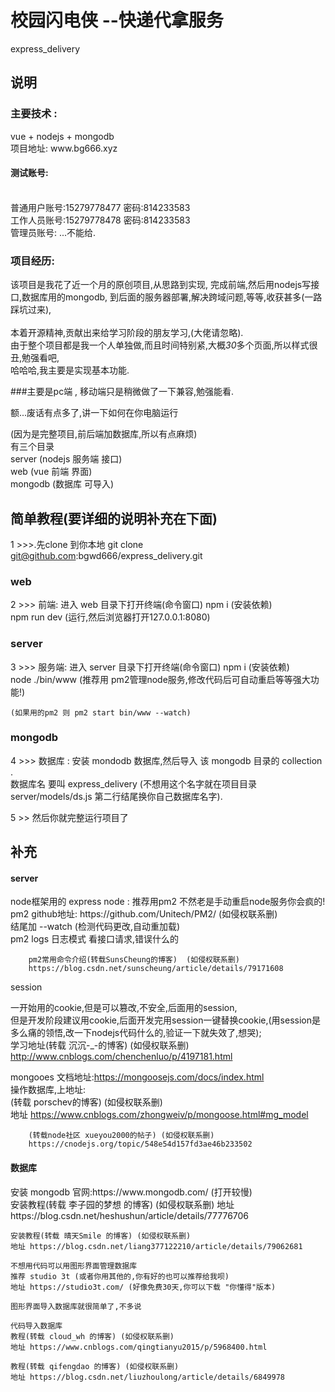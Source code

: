 <h1>校园闪电侠 --快递代拿服务</h1>
express_delivery

<h2>说明</h2>
<h3>主要技术 :</h3> 
vue + nodejs + mongodb <br/>
项目地址: www.bg666.xyz <br/>
<h4>测试账号:</h4> <br/>
普通用户账号:15279778477 密码:814233583 <br/>
工作人员账号:15279778478 密码:814233583 <br/>
管理员账号: ...不能给.<br/>

<h3>项目经历:</h3>
该项目是我花了近一个月的原创项目,从思路到实现, 完成前端,然后用nodejs写接口,数据库用的mongodb,
到后面的服务器部署,解决跨域问题,等等,收获甚多(一路踩坑过来),<br/>
<br/>
本着开源精神,贡献出来给学习阶段的朋友学习,(大佬请忽略).<br/>
由于整个项目都是我一个人单独做,而且时间特别紧,大概<em>30</em>多个页面,所以样式很丑,勉强看吧,<br/>
哈哈哈,我主要是实现基本功能.

###主要是pc端 , 移动端只是稍微做了一下兼容,勉强能看.

额...废话有点多了,讲一下如何在你电脑运行

(因为是完整项目,前后端加数据库,所以有点麻烦)<br/>
有三个目录<br/>
server       (nodejs 服务端 接口)<br/>
web          (vue 前端 界面)<br/>
mongodb      (数据库 可导入)<br/>

<h2>简单教程(要详细的说明补充在下面)</h2>

1 >>>.先clone 到你本地
git clone git@github.com:bgwd666/express_delivery.git

<h3>web</h3>
2 >>> 前端: 进入 web 目录下打开终端(命令窗口)
    npm i  (安装依赖) <br/>
    npm run dev (运行,然后浏览器打开127.0.0.1:8080) <br/>

<h3>server</h3>
3 >>> 服务端: 进入 server 目录下打开终端(命令窗口)
    npm i  (安装依赖) <br/>
    node ./bin/www (推荐用 pm2管理node服务,修改代码后可自动重启等等强大功能!)<br/>

    (如果用的pm2 则 pm2 start bin/www --watch) 
<h3>mongodb</h3>
4 >>> 数据库 :
    安装 mondodb 数据库,然后导入 该 mongodb 目录的 collection .<br/>
    数据库名 要叫 express_delivery (不想用这个名字就在项目目录 server/models/ds.js 第二行结尾换你自己数据库名字).


5 >> 然后你就完整运行项目了



<h2>补充</h2>
<h4>server</h4>
node框架用的 express
node : 推荐用pm2 不然老是手动重启node服务你会疯的!<br/>
pm2     github地址: https://github.com/Unitech/PM2/  (如侵权联系删) <br/>
        结尾加 --watch (检测代码更改,自动重加载)<br/>
        pm2 logs 日志模式 看接口请求,错误什么的 <br/>

        pm2常用命令介绍(转载SunsCheung的博客)  (如侵权联系删)   
        https://blog.csdn.net/sunscheung/article/details/79171608

session
        <p>一开始用的cookie,但是可以篡改,不安全,后面用的session,<br/>但是开发阶段建议用cookie,后面开发完用session一键替换cookie,(用session是多么痛的领悟,改一下nodejs代码什么的,验证一下就失效了,想哭);<br/>
        学习地址(转载 沉沉-_-的博客) (如侵权联系删)   
        http://www.cnblogs.com/chenchenluo/p/4197181.html</p>

mongooes 
        文档地址:https://mongoosejs.com/docs/index.html <br/>
        操作数据库,上地址:<br/>
        (转载 porschev的博客) (如侵权联系删)  
        地址 https://www.cnblogs.com/zhongweiv/p/mongoose.html#mg_model

        (转载node社区 xueyou2000的帖子) (如侵权联系删)  
        https://cnodejs.org/topic/548e54d157fd3ae46b233502


<h4>数据库</h4>
安装 mongodb
    官网:https://www.mongodb.com/ (打开较慢)<br/>
    安装教程(转载 李子园的梦想 的博客) (如侵权联系删)  
    地址 https://blog.csdn.net/heshushun/article/details/77776706 <br/>

    安装教程(转载 晴天Smile 的博客) (如侵权联系删) 
    地址 https://blog.csdn.net/liang377122210/article/details/79062681 

    不想用代码可以用图形界面管理数据库
    推荐 studio 3t (或者你用其他的,你有好的也可以推荐给我呗)
    地址 https://studio3t.com/ (好像免费30天,你可以下载 "你懂得"版本) 

    图形界面导入数据库就很简单了,不多说

    代码导入数据库
    教程(转载 cloud_wh 的博客) (如侵权联系删) 
    地址 https://www.cnblogs.com/qingtianyu2015/p/5968400.html

    教程(转载 qifengdao 的博客) (如侵权联系删) 
    地址 https://blog.csdn.net/liuzhoulong/article/details/6849978